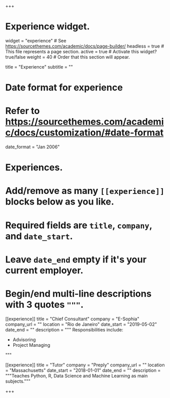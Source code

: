 +++
# Experience widget.
widget = "experience"  # See https://sourcethemes.com/academic/docs/page-builder/
headless = true  # This file represents a page section.
active = true  # Activate this widget? true/false
weight = 40  # Order that this section will appear.

title = "Experience"
subtitle = ""

# Date format for experience
#   Refer to https://sourcethemes.com/academic/docs/customization/#date-format
date_format = "Jan 2006"

# Experiences.
#   Add/remove as many `[[experience]]` blocks below as you like.
#   Required fields are `title`, `company`, and `date_start`.
#   Leave `date_end` empty if it's your current employer.
#   Begin/end multi-line descriptions with 3 quotes `"""`.
[[experience]]
  title = "Chief Consultant"
  company = "E-Sophia"
  company_url = ""
  location = "Rio de Janeiro"
  date_start = "2019-05-02"
  date_end = ""
  description = """
  Responsibilities include:
  
  * Advisoring
  * Project Managing
  
  """

[[experience]]
  title = "Tutor"
  company = "Preply"
  company_url = ""
  location = "Massachusetts"
  date_start = "2018-01-01"
  date_end = ""
  description = """Teaches Python, R, Data Science and Machine Learning as main subjects."""

+++
